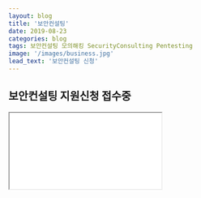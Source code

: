```yaml
---
layout: blog
title: '보안컨설팅'
date: 2019-08-23
categories: blog
tags: 보안컨설팅 모의해킹 SecurityConsulting Pentesting
image: '/images/business.jpg'
lead_text: '보안컨설팅 신청'
---
```


## 보안컨설팅 지원신청 접수중

<iframe src={{site.data.global.consulting}}>로드 중…</iframe>
